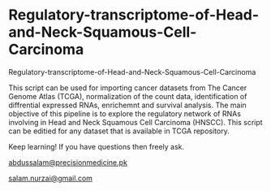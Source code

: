 # Regulatory-transcriptome-of-Head-and-Neck-Squamous-Cell-Carcinoma
Regulatory-transcriptome-of-Head-and-Neck-Squamous-Cell-Carcinoma

This script can be used for importing cancer datasets from The Cancer Genome Atlas (TCGA), normalization of the count data, 
identification of diffrential expressed RNAs, enrichemnt and survival analysis. The main objective of this pipeline is to explore 
the regulatory network of RNAs involving in Head and Neck Squamous Cell Carcinoma (HNSCC). This script can be editied for any dataset
that is available in TCGA repository. 

Keep learning!
If you have questions then freely ask.

abdussalam@precisionmedicine.pk

salam.nurzai@gmail.com
